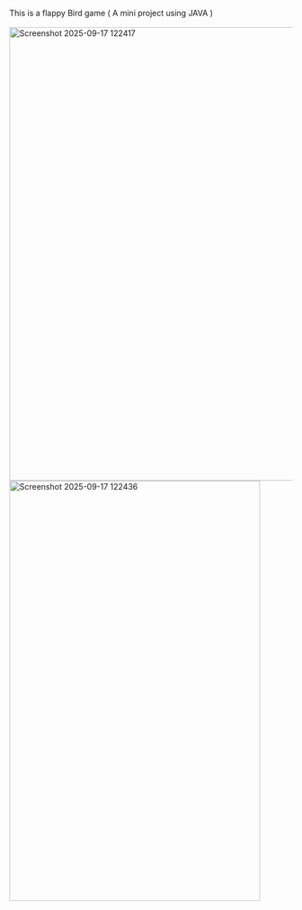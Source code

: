 This is a flappy Bird game ( A mini project using JAVA )
<br> <br>
<img width="538" height="806" alt="Screenshot 2025-09-17 122417" src="https://github.com/user-attachments/assets/83c13cc4-36f5-4d15-b797-4a8bb1104175" />
<img width="446" height="747" alt="Screenshot 2025-09-17 122436" src="https://github.com/user-attachments/assets/c57bab1d-606d-4a18-b283-258e83e91377" />
